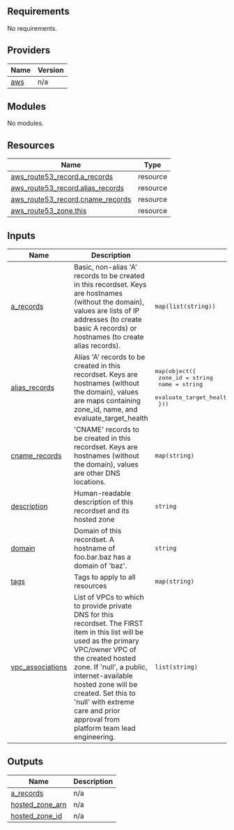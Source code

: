 <!-- BEGIN_TF_DOCS -->
## Requirements

No requirements.

## Providers

| Name | Version |
|------|---------|
| <a name="provider_aws"></a> [aws](#provider\_aws) | n/a |

## Modules

No modules.

## Resources

| Name | Type |
|------|------|
| [aws_route53_record.a_records](https://registry.terraform.io/providers/hashicorp/aws/latest/docs/resources/route53_record) | resource |
| [aws_route53_record.alias_records](https://registry.terraform.io/providers/hashicorp/aws/latest/docs/resources/route53_record) | resource |
| [aws_route53_record.cname_records](https://registry.terraform.io/providers/hashicorp/aws/latest/docs/resources/route53_record) | resource |
| [aws_route53_zone.this](https://registry.terraform.io/providers/hashicorp/aws/latest/docs/resources/route53_zone) | resource |

## Inputs

| Name | Description | Type | Default | Required |
|------|-------------|------|---------|:--------:|
| <a name="input_a_records"></a> [a\_records](#input\_a\_records) | Basic, non-alias 'A' records to be created in this recordset. Keys are hostnames (without the domain), values are lists of IP addresses (to create basic A records) or hostnames (to create alias records). | `map(list(string))` | `{}` | no |
| <a name="input_alias_records"></a> [alias\_records](#input\_alias\_records) | Alias 'A' records to be created in this recordset. Keys are hostnames (without the domain), values are maps containing zone\_id, name, and evaluate\_target\_health | <pre>map(object({<br/>    zone_id                = string<br/>    name                   = string<br/>    evaluate_target_health = optional(string, false)<br/>  }))</pre> | `{}` | no |
| <a name="input_cname_records"></a> [cname\_records](#input\_cname\_records) | 'CNAME' records to be created in this recordset. Keys are hostnames (without the domain), values are other DNS locations. | `map(string)` | `{}` | no |
| <a name="input_description"></a> [description](#input\_description) | Human-readable description of this recordset and its hosted zone | `string` | n/a | yes |
| <a name="input_domain"></a> [domain](#input\_domain) | Domain of this recordset. A hostname of foo.bar.baz has a domain of 'baz'. | `string` | n/a | yes |
| <a name="input_tags"></a> [tags](#input\_tags) | Tags to apply to all resources | `map(string)` | `{}` | no |
| <a name="input_vpc_associations"></a> [vpc\_associations](#input\_vpc\_associations) | List of VPCs to which to provide private DNS for this recordset. The FIRST item in this list will be used as the primary VPC/owner VPC of the created hosted zone. If 'null', a public, internet-available hosted zone will be created. Set this to 'null' with extreme care and prior approval from platform team lead engineering. | `list(string)` | `[]` | no |

## Outputs

| Name | Description |
|------|-------------|
| <a name="output_a_records"></a> [a\_records](#output\_a\_records) | n/a |
| <a name="output_hosted_zone_arn"></a> [hosted\_zone\_arn](#output\_hosted\_zone\_arn) | n/a |
| <a name="output_hosted_zone_id"></a> [hosted\_zone\_id](#output\_hosted\_zone\_id) | n/a |
<!-- END_TF_DOCS -->